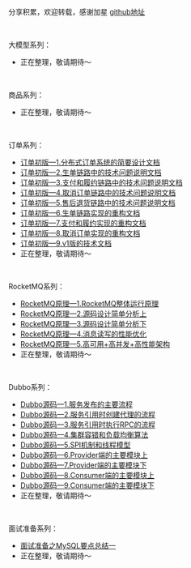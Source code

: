 分享积累，欢迎转载，感谢加星 [github地址](https://github.com/nnp8/nnp8.github.io)

<br>

大模型系列：
- 正在整理，敬请期待～
  
<br>

商品系列：
- 正在整理，敬请期待～
  
<br>

订单系列：
- [订单初版—1.分布式订单系统的简要设计文档](./OrderCenter/订单初版—1.分布式订单系统的简要设计文档.md)
- [订单初版—2.生单链路中的技术问题说明文档](./OrderCenter/订单初版—2.生单链路中的技术问题说明文档.md)
- [订单初版—3.支付和履约链路中的技术问题说明文档](./OrderCenter/订单初版—3.支付和履约链路中的技术问题说明文档.md)
- [订单初版—4.取消订单链路中的技术问题说明文档](./OrderCenter/订单初版—4.取消订单链路中的技术问题说明文档.md)
- [订单初版—5.售后退货链路中的技术问题说明文档](./OrderCenter/订单初版—5.售后退货链路中的技术问题说明文档.md)
- [订单初版—6.生单链路实现的重构文档](./OrderCenter/订单初版—6.生单链路实现的重构文档.md)
- [订单初版—7.支付和履约实现的重构文档](./OrderCenter/订单初版—7.支付和履约实现的重构文档.md)
- [订单初版—8.取消订单实现的重构文档](./OrderCenter/订单初版—8.取消订单实现的重构文档.md)
- [订单初版—9.v1版的技术文档](./OrderCenter/订单初版—9.v1版的技术文档.md)
- 正在整理，敬请期待～

<br>

RocketMQ系列：
- [RocketMQ原理—1.RocketMQ整体运行原理](./RocketMQ/RocketMQ原理—1.RocketMQ整体运行原理.md)
- [RocketMQ原理—2.源码设计简单分析上](./RocketMQ/RocketMQ原理—2.源码设计简单分析上.md)
- [RocketMQ原理—3.源码设计简单分析下](./RocketMQ/RocketMQ原理—3.源码设计简单分析下.md)
- [RocketMQ原理—4.消息读写的性能优化](./RocketMQ/RocketMQ原理—4.消息读写的性能优化.md)
- [RocketMQ原理—5.高可用+高并发+高性能架构](./RocketMQ/RocketMQ原理—5.高可用+高并发+高性能架构.md)
- 正在整理，敬请期待～

<br>

Dubbo系列：
- [Dubbo源码—1.服务发布的主要流程](./Dubbo/Dubbo源码—1.服务发布的主要流程.md)
- [Dubbo源码—2.服务引用时创建代理的流程](./Dubbo/Dubbo源码—2.服务引用时创建代理的流程.md)
- [Dubbo源码—3.服务引用时执行RPC的流程](./Dubbo/Dubbo源码—3.服务引用时执行RPC的流程.md)
- [Dubbo源码—4.集群容错和负载均衡算法](./Dubbo/Dubbo源码—4.集群容错和负载均衡算法.md)
- [Dubbo源码—5.SPI机制和线程模型](./Dubbo/Dubbo源码—5.SPI机制和线程模型.md)
- [Dubbo源码—6.Provider端的主要模块上](./Dubbo/Dubbo源码—6.Provider端的主要模块上.md)
- [Dubbo源码—7.Provider端的主要模块下](./Dubbo/Dubbo源码—7.Provider端的主要模块下.md)
- [Dubbo源码—8.Consumer端的主要模块上](./Dubbo/Dubbo源码—8.Consumer端的主要模块上.md)
- [Dubbo源码—9.Consumer端的主要模块下](./Dubbo/Dubbo源码—9.Consumer端的主要模块下.md)
- 正在整理，敬请期待～

<br>

面试准备系列：
- [面试准备之MySQL要点总结一](./MySQL/面试准备之MySQL要点总结一.md)
- 正在整理，敬请期待～
